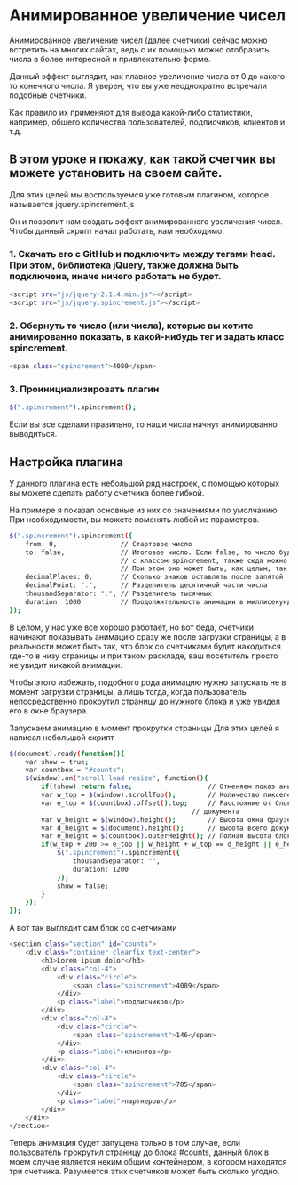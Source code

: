 Анимированное увеличение чисел
==============================
Анимированное увеличение чисел (далее счетчики) сейчас можно встретить на многих сайтах, ведь с их помощью можно отобразить числа в более интересной и привлекательно форме.

Данный эффект выглядит, как плавное увеличение числа от 0 до какого-то конечного числа. Я уверен, что вы уже неоднократно встречали подобные счетчики.

Как правило их применяют для вывода какой-либо статистики, например, общего количества пользователей, подписчиков, клиентов и т.д.

В этом уроке я покажу, как такой счетчик вы можете установить на своем сайте.
-----------------------------------------------------------------------------
Для этих целей мы воспользуемся уже готовым плагином, которое называется jquery.spincrement.js

Он и позволит нам создать эффект анимированного увеличения чисел.
Чтобы данный скрипт начал работать, нам необходимо:

### 1. Скачать его с GitHub и подключить между тегами head. При этом, библиотека jQuery, также должна быть подключена, иначе ничего работать не будет.
```bash
<script src="js/jquery-2.1.4.min.js"></script>
<script src="js/jquery.spincrement.js"></script>
```
### 2. Обернуть то число (или числа), которые вы хотите анимированно показать, в какой-нибудь тег и задать класс spincrement.
```bash
<span class="spincrement">4089</span>
```
### 3. Проинициализировать плагин
```bash
$(".spincrement").spincrement();
```
Если вы все сделали правильно, то наши числа начнут анимированно выводиться.

Настройка плагина
-----------------
У данного плагина есть небольшой ряд настроек, с помощью которых вы можете сделать работу счетчика более гибкой.

На примере я показал основные из них со значениями по умолчанию. При необходимости, вы можете поменять любой из параметров.
```bash
$(".spincrement").spincrement({
    from: 0,                // Стартовое число
    to: false,              // Итоговое число. Если false, то число будет браться из элемента  
                            // с классом spincrement, также сюда можно напрямую прописать число.  
                            // При этом оно может быть, как целым, так и с плавающей запятой
    decimalPlaces: 0,       // Сколько знаков оставлять после запятой
    decimalPoint: ".",      // Разделитель десятичной части числа
    thousandSeparator: ",", // Разделитель тыcячных
    duration: 1000          // Продолжительность анимации в миллисекундах
});
```
В целом, у нас уже все хорошо работает, но вот беда, счетчики начинают показывать анимацию сразу же после загрузки страницы, а в реальности может быть так, что блок со счетчиками будет находиться где-то в низу страницы и при таком раскладе, ваш посетитель просто не увидит никакой анимации.

Чтобы этого избежать, подобного рода анимацию нужно запускать не в момент загрузки страницы, а лишь тогда, когда пользователь непосредственно прокрутил страницу до нужного блока и уже увидел его в окне браузера.

Запускаем анимацию в момент прокрутки страницы
Для этих целей я написал небольшой скрипт
```bash
$(document).ready(function(){
    var show = true;
	var countbox = "#counts";
	$(window).on("scroll load resize", function(){
		if(!show) return false;                   // Отменяем показ анимации, если она уже была выполнена
		var w_top = $(window).scrollTop();        // Количество пикселей на которое была прокручена страница
		var e_top = $(countbox).offset().top;     // Расстояние от блока со счетчиками до верха всего 
                                              // документа
		var w_height = $(window).height();        // Высота окна браузера
		var d_height = $(document).height();      // Высота всего документа
		var e_height = $(countbox).outerHeight(); // Полная высота блока со счетчиками
		if(w_top + 200 >= e_top || w_height + w_top == d_height || e_height + e_top < w_height){
			$(".spincrement").spincrement({
				thousandSeparator: "",
				duration: 1200
			});
			show = false;
		}
	});
});
```
А вот так выглядит сам блок со счетчиками
```bash
<section class="section" id="counts">
	<div class="container clearfix text-center">
		<h3>Lorem ipsum dolor</h3>
		<div class="col-4">
			<div class="circle">
				<span class="spincrement">4089</span>
			</div>
			<p class="label">подписчиков</p>
		</div>
		<div class="col-4">
			<div class="circle">
				<span class="spincrement">146</span>
			</div>
			<p class="label">клиентов</p>
		</div>
		<div class="col-4">
			<div class="circle">
				<span class="spincrement">785</span>
			</div>
			<p class="label">партнеров</p>
		</div>
	</div>
</section>
```
Теперь анимация будет запущена только в том случае, если пользователь прокрутил страницу до блока #counts, данный блок в моем случае является неким общим контейнером, в котором находятся три счетчика. Разумеется этих счетчиков может быть сколько угодно.
